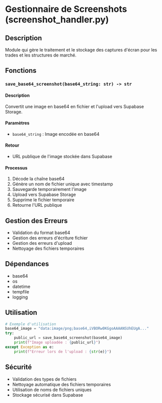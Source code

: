 # Gestionnaire de Screenshots (screenshot_handler.py)

## Description
Module qui gère le traitement et le stockage des captures d'écran pour les trades et les structures de marché.

## Fonctions

### `save_base64_screenshot(base64_string: str) -> str`

#### Description
Convertit une image en base64 en fichier et l'upload vers Supabase Storage.

#### Paramètres
- `base64_string` : Image encodée en base64

#### Retour
- URL publique de l'image stockée dans Supabase

#### Processus
1. Décode la chaîne base64
2. Génère un nom de fichier unique avec timestamp
3. Sauvegarde temporairement l'image
4. Upload vers Supabase Storage
5. Supprime le fichier temporaire
6. Retourne l'URL publique

## Gestion des Erreurs
- Validation du format base64
- Gestion des erreurs d'écriture fichier
- Gestion des erreurs d'upload
- Nettoyage des fichiers temporaires

## Dépendances
- base64
- os
- datetime
- tempfile
- logging

## Utilisation
```python
# Exemple d'utilisation
base64_image = "data:image/png;base64,iVBORw0KGgoAAAANSUhEUgA..."
try:
    public_url = save_base64_screenshot(base64_image)
    print(f"Image uploadée : {public_url}")
except Exception as e:
    print(f"Erreur lors de l'upload : {str(e)}")
```

## Sécurité
- Validation des types de fichiers
- Nettoyage automatique des fichiers temporaires
- Utilisation de noms de fichiers uniques
- Stockage sécurisé dans Supabase 